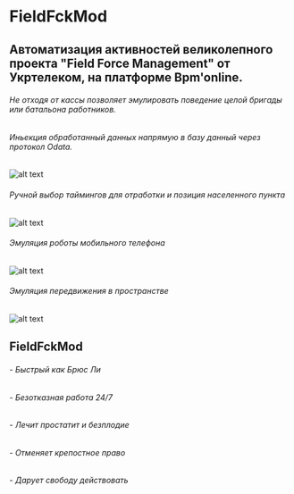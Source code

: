 # FieldFckMod
## Автоматизация активностей великолепного проекта "Field Force Management" от Укртелеком, на платформе Bpm'online.

###### Не отходя от кассы позволяет эмулировать поведение целой бригады или батальона работников.
###### Иньекция обработанный данных напрямую в базу данный через протокол Odata.

![alt text](https://github.com/digiborimusik/fieldfckMod-desktop/blob/master/md/inWork.jpg)

###### Ручной выбор таймингов для отработки и позиция населенного пункта

![alt text](https://github.com/digiborimusik/fieldfckMod-desktop/blob/master/md/userSettingsTime.jpg)

###### Эмуляция роботы мобильного телефона

![alt text](https://github.com/digiborimusik/fieldfckMod-desktop/blob/master/md/resultCellular.jpg)

###### Эмуляция передвижения в пространстве

![alt text](https://github.com/digiborimusik/fieldfckMod-desktop/blob/master/md/resultGps.jpg)


## FieldFckMod 
###### - Быстрый как Брюс Ли
###### - Безотказная работа 24/7
###### - Лечит простатит и безплодие
###### - Отменяет крепостное право
###### - Дарует свободу действовать
